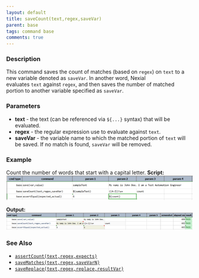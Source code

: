 ```yaml
---
layout: default
title: saveCount(text,regex,saveVar)
parent: base
tags: command base
comments: true
---
```



### Description
This command saves the count of matches (based on `regex`) on `text` to a new variable denoted as `saveVar`. In 
another word, Nexial evaluates `text` against `regex`, and then saves the number of matched portion to another variable 
specified as `saveVar`.


### Parameters
- **text** - the text (can be referenced via `${...}` syntax) that will be evaluated.
- **regex** - the regular expression use to evaluate against `text`.
- **saveVar** - the variable name to which the matched portion of `text` will be saved. If no match is found, 
  `saveVar` will be removed.


### Example
Count the number of words that start with a capital letter.
**Script:**<br/>
![script](image/saveCount_01.png)

**Output:**<br/>
![output file](image/saveCount_02.png)


### See Also
- [`assertCount(text,regex,expects)`](assertCount(text,regex,expects))
- [`saveMatches(text,regex,saveVarN)`](saveMatches(text,regex,saveVar))
- [`saveReplace(text,regex,replace,resultVar)`](saveReplace(text,regex,replace,resultVar))